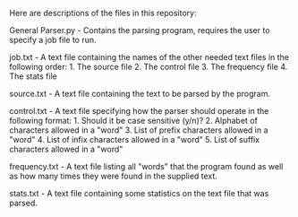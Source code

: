 Here are descriptions of the files in this repository:

General Parser.py - Contains the parsing program, requires the user to specify a job file to run.

job.txt - A text file containing the names of the other needed text files in the following order:
          1. The source file
          2. The control file
          3. The frequency file
          4. The stats file

source.txt - A text file containing the text to be parsed by the program.

control.txt - A text file specifying how the parser should operate in the following format:
          1. Should it be case sensitive (y/n)?
          2. Alphabet of characters allowed in a "word"
          3. List of prefix characters allowed in a "word"
          4. List of infix characters allowed in a "word"
          5. List of suffix characters allowed in a "word"

frequency.txt - A text file listing all "words" that the program found as well as how many times they were found in the supplied text.

stats.txt - A text file containing some statistics on the text file that was parsed.
